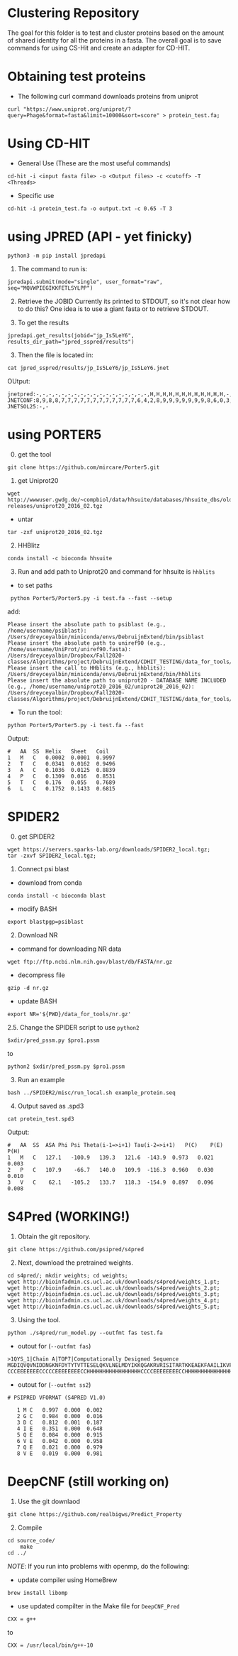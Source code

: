 # Clustering Repository
The goal for this folder is to test and cluster proteins based on the amount of shared
identity for all the proteins in a fasta. The overall goal is to save commands for 
using CS-Hit and create an adapter for CD-HIT. 

# Obtaining test proteins
* The following curl command downloads proteins from uniprot
```
curl "https://www.uniprot.org/uniprot/?query=Phage&format=fasta&limit=10000&sort=score" > protein_test.fa;
```

# Using CD-HIT
* General Use (These are the most useful commands)
```
cd-hit -i <input fasta file> -o <Output files> -c <cutoff> -T <Threads>
```

* Specific use
```
cd-hit -i protein_test.fa -o output.txt -c 0.65 -T 3
```

# using JPRED (API - yet finicky)

```
python3 -m pip install jpredapi
```

1. The command to run is:
```
jpredapi.submit(mode="single", user_format="raw", seq="MQVWPIEGIKKFETLSYLPP")
```

2. Retrieve the JOBID
Currently its printed to STDOUT, so it's not clear how to do this?
 One idea is to use a giant fasta or to retrieve STDOUT. 

3. To get the results
```
jpredapi.get_results(jobid="jp_Is5LeY6", results_dir_path="jpred_sspred/results")
```

3. Then the file is located in:
```
cat jpred_sspred/results/jp_Is5LeY6/jp_Is5LeY6.jnet
```

OUtput: 
```
jnetpred:-,-,-,-,-,-,-,-,-,-,-,-,-,-,-,-,-,-,H,H,H,H,H,H,H,H,H,H,H,H,-,-,-,-,-,-,-,-,-,-,H,H,H,H,H,H,-,-,-,-,H,H,H,H,H,H,H,H,H,H,H,H,H,H,H,H,H,H,H,H,H,H,-,-,-,H,H,H,H,H,H,H,-,-,-,H,H,H,H,H,H,H,H,H,H,H,H,H,H,H,H,H,H,H,H,H,H,H,H,H,H,H,-,-,-,-,-,-,H,H,H,H,H,H,H,H,H,H,H,H,H,H,H,H,H,H,H,H,H,H,H,-,-,-,-,-,-,H,H,H,H,H,H,H,H,H,H,H,H,H,H,H,H,H,H,H,H,H,H,H,H,H,H,H,H,-,-,-,H,H,H,H,H,H,H,H,H,H,H,H,H,H,H,H,H,H,H,H,H,H,H,H,H,H,H,H,H,H,H,-,-,-,-,H,H,H,H,H,H,H,H,H,H,H,H,H,H,H,H,H,H,H,H,H,H,H,H,H,H,H,-,-,-,-,-,-,-,H,H,H,H,H,H,H,H,H,H,H,H,H,H,H,H,H,H,-,-,-,-,-,-,-,-,-,-,-,-,-,-,-,-,-,-,-,-,-,-,-,-,-,-,-,-,-,-,-,-,-,-,-,-,-,-,-,E,E,E,E,-,-,-,-,-,-,-,-,-,-,-,-,
JNETCONF:8,9,8,8,7,7,7,7,7,7,7,7,7,7,7,7,6,4,2,8,9,9,9,9,9,9,9,8,6,0,3,6,7,8,8,7,5,2,4,0,1,2,3,1,0,3,0,6,6,4,6,8,9,9,9,9,9,9,9,9,9,9,8,7,4,1,2,5,5,7,7,5,1,2,2,3,7,8,8,8,6,1,4,6,1,8,9,9,9,9,9,9,9,9,9,9,9,9,8,8,4,8,9,9,9,9,9,9,9,9,8,6,1,5,8,7,4,2,7,8,9,9,9,9,9,9,9,9,4,9,9,9,9,9,9,9,9,8,7,3,0,3,3,6,7,6,4,7,8,9,9,9,9,9,9,9,9,9,9,9,9,9,9,9,9,9,9,9,9,9,9,9,8,7,4,4,7,1,7,8,9,9,9,9,9,9,9,9,9,8,8,6,4,7,8,8,8,9,9,9,9,9,9,9,9,9,8,5,1,6,7,8,1,1,2,3,2,7,8,9,9,9,9,9,9,9,9,9,9,9,9,9,9,9,9,9,9,9,8,7,0,1,6,8,7,6,2,7,9,9,9,9,9,9,9,9,9,9,9,9,9,9,9,8,5,1,5,7,7,7,7,7,7,7,7,7,7,7,7,7,6,6,5,3,3,3,5,6,6,7,7,7,7,7,7,6,5,1,1,0,1,5,6,3,1,6,6,0,2,3,3,3,6,6,7,7,7,8,8,9,
JNETSOL25:-,-
```

# using PORTER5

0. get the tool
```
git clone https://github.com/mircare/Porter5.git
```

1. get Uniprot20
```
wget http://wwwuser.gwdg.de/~compbiol/data/hhsuite/databases/hhsuite_dbs/old-releases/uniprot20_2016_02.tgz
```
* untar 
```
tar -zxf uniprot20_2016_02.tgz
```

2. HHBlitz
```
conda install -c bioconda hhsuite
```

3. Run and add path to Uniprot20 and command for hhsuite is `hhblits`
* to set paths
```
 python Porter5/Porter5.py -i test.fa --fast --setup
```
add:
```
Please insert the absolute path to psiblast (e.g., /home/username/psiblast): /Users/dreyceyalbin/miniconda/envs/DebruijnExtend/bin/psiblast
Please insert the absolute path to uniref90 (e.g., /home/username/UniProt/uniref90.fasta): /Users/dreyceyalbin/Dropbox/Fall2020-classes/Algorithms/project/DebruijnExtend/CDHIT_TESTING/data_for_tools/uniprot20_2016_02
Please insert the call to HHblits (e.g., hhblits): /Users/dreyceyalbin/miniconda/envs/DebruijnExtend/bin/hhblits
Please insert the absolute path to uniprot20 - DATABASE NAME INCLUDED (e.g., /home/username/uniprot20_2016_02/uniprot20_2016_02): /Users/dreyceyalbin/Dropbox/Fall2020-classes/Algorithms/project/DebruijnExtend/CDHIT_TESTING/data_for_tools/uniprot20_2016_02
```

* To run the tool: 
```
python Porter5/Porter5.py -i test.fa --fast 
```
Output:
```
#	AA	SS	Helix	Sheet	Coil
1	M	C	0.0002	0.0001	0.9997
2	T	C	0.0341	0.0162	0.9496
3	A	C	0.1036	0.0125	0.8839
4	P	C	0.1309	0.016	0.8531
5	T	C	0.176	0.055	0.7689
6	L	C	0.1752	0.1433	0.6815
```

# SPIDER2

0. get SPIDER2
```
wget https://servers.sparks-lab.org/downloads/SPIDER2_local.tgz;
tar -zxvf SPIDER2_local.tgz;
```

1. Connect psi blast
* download from conda
```
conda install -c bioconda blast
```
* modify BASH
```
export blastpgp=psiblast
```

2. Download NR
* command for downloading NR data
```
wget ftp://ftp.ncbi.nlm.nih.gov/blast/db/FASTA/nr.gz
```
* decompress file
```
gzip -d nr.gz
```

* update BASH
```
export NR='${PWD}/data_for_tools/nr.gz'
```

2.5. Change the SPIDER script to use `python2`
```
$xdir/pred_pssm.py $pro1.pssm 
```
to
```
python2 $xdir/pred_pssm.py $pro1.pssm
```

3. Run an example
```
bash ../SPIDER2/misc/run_local.sh example_protein.seq
```

4. Output saved as <name>.spd3
```
cat protein_test.spd3
```

Output:
```
#	AA	SS	ASA	Phi	Psi	Theta(i-1=>i+1)	Tau(i-2=>i+1)	P(C)	P(E)	P(H)
1	M	C	127.1	-100.9	 139.3	 121.6	-143.9	0.973	0.021	0.003
2	P	C	107.9	 -66.7	 140.0	 109.9	-116.3	0.960	0.030	0.010
3	V	C	 62.1	-105.2	 133.7	 118.3	-154.9	0.897	0.096	0.008
```

# S4Pred (WORKING!)

1. Obtain the git repository.
```
git clone https://github.com/psipred/s4pred
```

2. Next, download the pretrained weights.
```
cd s4pred/; mkdir weights; cd weights;
wget http://bioinfadmin.cs.ucl.ac.uk/downloads/s4pred/weights_1.pt;
wget http://bioinfadmin.cs.ucl.ac.uk/downloads/s4pred/weights_2.pt;
wget http://bioinfadmin.cs.ucl.ac.uk/downloads/s4pred/weights_3.pt;
wget http://bioinfadmin.cs.ucl.ac.uk/downloads/s4pred/weights_4.pt;
wget http://bioinfadmin.cs.ucl.ac.uk/downloads/s4pred/weights_5.pt;
```

3. Using the tool.
```
python ./s4pred/run_model.py --outfmt fas test.fa
```

* outout for (`--outfmt fas`)
```
>1QYS_1|Chain A|TOP7|Computationally Designed Sequence
MGDIQVQVNIDDNGKNFDYTYTVTTESELQKVLNELMDYIKKQGAKRVRISITARTKKEAEKFAAILIKVFAELGYNDINVTFDGDTVTVEGQL
CCCEEEEEEECCCCCEEEEEEEECCHHHHHHHHHHHHHHHHHCCCCEEEEEEEECCHHHHHHHHHHHHHHHHHCCCCEEEEEEECCEEEEEEEC
```

* outout for (`--outfmt ss2`)
```
# PSIPRED VFORMAT (S4PRED V1.0)

   1 M C   0.997  0.000  0.002
   2 G C   0.984  0.000  0.016
   3 D C   0.812  0.001  0.187
   4 I E   0.351  0.000  0.648
   5 Q E   0.084  0.000  0.915
   6 V E   0.042  0.000  0.958
   7 Q E   0.021  0.000  0.979
   8 V E   0.019  0.000  0.981
```

# DeepCNF (still working on)

1. Use the git downlaod
```
git clone https://github.com/realbigws/Predict_Property
```

2. Compile
```
cd source_code/
    make
cd ../
```

*NOTE*: If you run into problems with openmp, do the following:

* update compiler using HomeBrew
```
brew install libomp
```

* use updated compilter in the Make file for `DeepCNF_Pred`
```
CXX = g++
```
to
```
CXX = /usr/local/bin/g++-10
```